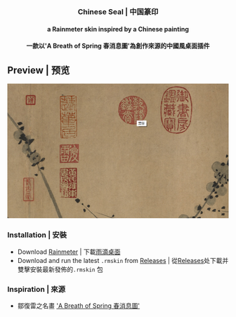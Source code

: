 <h3 align="center">
	Chinese Seal | 中国篆印
</h3>

<h4 align="center">
	a Rainmeter skin inspired by a Chinese painting
</h4>

<h4 align="center">
    一款以<a src="https://www.si.edu/object/breath-spring%3Afsg_F1931.1">'A Breath of Spring 春消息圖'</a>為創作來源的中國風桌面插件
</h4>

## Preview | 预览

![preview](preview.png)

### Installation | 安裝

-   Download [Rainmeter](https://www.rainmeter.net/) | 下載[雨滴桌面](https://www.rainmeter.net/)
-   Download and run the latest `.rmskin` from [Releases](https://github.com/dev-chenxing/chinese-seal/releases) | 從[Releases](https://github.com/dev-chenxing/chinese-seal/releases)处下載并雙擊安裝最新發佈的`.rmskin` 包

### Inspiration | 來源

-   鄒復雷之名畫 ['A Breath of Spring 春消息圖'](https://www.si.edu/object/breath-spring%3Afsg_F1931.1)
